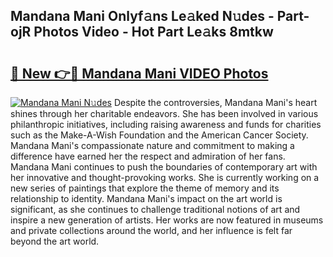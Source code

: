 ## Mandana Mani Onlyf𝚊ns Le𝚊ked N𝚞des - Part-ojR Photos Video - Hot Part Le𝚊ks 8mtkw

# <h2><a href="http://ac47623.deff.icu/?id=Mandana+Mani">🔗 New 👉🔴 Mandana Mani VIDEO Photos</a></h2>

[![Mandana Mani N𝚞des](https://i.imgur.com/rIISA9y.gif)](http://ac47623.deff.icu/?id=Mandana+Mani)
Despite the controversies, Mandana Mani's heart shines through her charitable endeavors. She has been involved in various philanthropic initiatives, including raising awareness and funds for charities such as the Make-A-Wish Foundation and the American Cancer Society. Mandana Mani's compassionate nature and commitment to making a difference have earned her the respect and admiration of her fans. Mandana Mani continues to push the boundaries of contemporary art with her innovative and thought-provoking works. She is currently working on a new series of paintings that explore the theme of memory and its relationship to identity. Mandana Mani's impact on the art world is significant, as she continues to challenge traditional notions of art and inspire a new generation of artists. Her works are now featured in museums and private collections around the world, and her influence is felt far beyond the art world.
